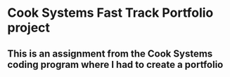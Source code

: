 # Cook Systems Fast Track Portfolio project

## This is an assignment from the Cook Systems coding program where I had to create a portfolio

